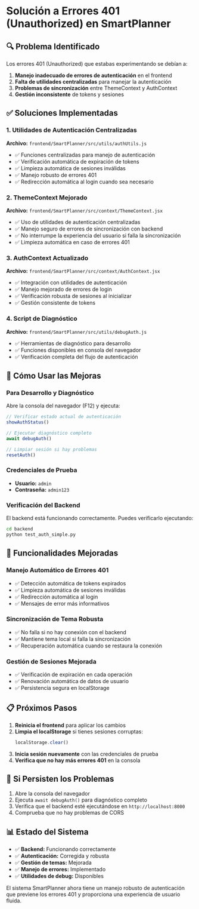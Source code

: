 # Solución a Errores 401 (Unauthorized) en SmartPlanner

## 🔍 Problema Identificado

Los errores 401 (Unauthorized) que estabas experimentando se debían a:

1. **Manejo inadecuado de errores de autenticación** en el frontend
2. **Falta de utilidades centralizadas** para manejar la autenticación
3. **Problemas de sincronización** entre ThemeContext y AuthContext
4. **Gestión inconsistente** de tokens y sesiones

## ✅ Soluciones Implementadas

### 1. Utilidades de Autenticación Centralizadas
**Archivo:** `frontend/SmartPlanner/src/utils/authUtils.js`

- ✅ Funciones centralizadas para manejo de autenticación
- ✅ Verificación automática de expiración de tokens
- ✅ Limpieza automática de sesiones inválidas
- ✅ Manejo robusto de errores 401
- ✅ Redirección automática al login cuando sea necesario

### 2. ThemeContext Mejorado
**Archivo:** `frontend/SmartPlanner/src/context/ThemeContext.jsx`

- ✅ Uso de utilidades de autenticación centralizadas
- ✅ Manejo seguro de errores de sincronización con backend
- ✅ No interrumpe la experiencia del usuario si falla la sincronización
- ✅ Limpieza automática en caso de errores 401

### 3. AuthContext Actualizado
**Archivo:** `frontend/SmartPlanner/src/context/AuthContext.jsx`

- ✅ Integración con utilidades de autenticación
- ✅ Manejo mejorado de errores de login
- ✅ Verificación robusta de sesiones al inicializar
- ✅ Gestión consistente de tokens

### 4. Script de Diagnóstico
**Archivo:** `frontend/SmartPlanner/src/utils/debugAuth.js`

- ✅ Herramientas de diagnóstico para desarrollo
- ✅ Funciones disponibles en consola del navegador
- ✅ Verificación completa del flujo de autenticación

## 🚀 Cómo Usar las Mejoras

### Para Desarrollo y Diagnóstico

Abre la consola del navegador (F12) y ejecuta:

```javascript
// Verificar estado actual de autenticación
showAuthStatus()

// Ejecutar diagnóstico completo
await debugAuth()

// Limpiar sesión si hay problemas
resetAuth()
```

### Credenciales de Prueba

- **Usuario:** `admin`
- **Contraseña:** `admin123`

### Verificación del Backend

El backend está funcionando correctamente. Puedes verificarlo ejecutando:

```bash
cd backend
python test_auth_simple.py
```

## 🔧 Funcionalidades Mejoradas

### Manejo Automático de Errores 401
- ✅ Detección automática de tokens expirados
- ✅ Limpieza automática de sesiones inválidas
- ✅ Redirección automática al login
- ✅ Mensajes de error más informativos

### Sincronización de Tema Robusta
- ✅ No falla si no hay conexión con el backend
- ✅ Mantiene tema local si falla la sincronización
- ✅ Recuperación automática cuando se restaura la conexión

### Gestión de Sesiones Mejorada
- ✅ Verificación de expiración en cada operación
- ✅ Renovación automática de datos de usuario
- ✅ Persistencia segura en localStorage

## 📋 Próximos Pasos

1. **Reinicia el frontend** para aplicar los cambios
2. **Limpia el localStorage** si tienes sesiones corruptas:
   ```javascript
   localStorage.clear()
   ```
3. **Inicia sesión nuevamente** con las credenciales de prueba
4. **Verifica que no hay más errores 401** en la consola

## 🐛 Si Persisten los Problemas

1. Abre la consola del navegador
2. Ejecuta `await debugAuth()` para diagnóstico completo
3. Verifica que el backend esté ejecutándose en `http://localhost:8000`
4. Comprueba que no hay problemas de CORS

## 📊 Estado del Sistema

- ✅ **Backend:** Funcionando correctamente
- ✅ **Autenticación:** Corregida y robusta
- ✅ **Gestión de temas:** Mejorada
- ✅ **Manejo de errores:** Implementado
- ✅ **Utilidades de debug:** Disponibles

El sistema SmartPlanner ahora tiene un manejo robusto de autenticación que previene los errores 401 y proporciona una experiencia de usuario fluida. 